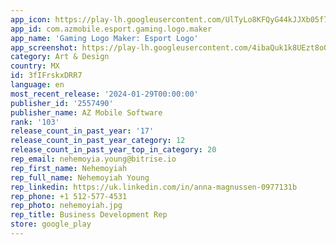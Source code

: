 ```yaml
---
app_icon: https://play-lh.googleusercontent.com/UlTyLo8KFQyG44kJJXb05f7wEZEIp4SGogsVF1AB4cAJaL-JrWhhLWHi6XFDhh5M2Q
app_id: com.azmobile.esport.gaming.logo.maker
app_name: 'Gaming Logo Maker: Esport Logo'
app_screenshot: https://play-lh.googleusercontent.com/4ibaQuk1k8UEzt8o0MmzgEx59mRqfAhD1nypxGXvKPr0WtruADXvPpRqbI0igfqaZg
category: Art & Design
country: MX
id: 3fIFrskxDRR7
language: en
most_recent_release: '2024-01-29T00:00:00'
publisher_id: '2557490'
publisher_name: AZ Mobile Software
rank: '103'
release_count_in_past_year: '17'
release_count_in_past_year_category: 12
release_count_in_past_year_top_in_category: 20
rep_email: nehemoyia.young@bitrise.io
rep_first_name: Nehemoyiah
rep_full_name: Nehemoyiah Young
rep_linkedin: https://uk.linkedin.com/in/anna-magnussen-0977131b
rep_phone: +1 512-577-4531
rep_photo: nehemoyiah.jpg
rep_title: Business Development Rep
store: google_play
---
```

